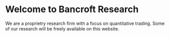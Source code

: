 # Welcome to Bancroft Research

We are a proprietry research firm with a focus on quantitative trading. Some of our research will be freely available on this website.
